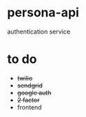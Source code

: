 # persona-api
authentication service

# to do
* ~~twilio~~
* ~~sendgrid~~
* ~~google auth~~
* ~~2 factor~~
* frontend
